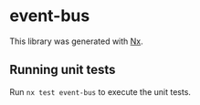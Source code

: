 # event-bus

This library was generated with [Nx](https://nx.dev).

## Running unit tests

Run `nx test event-bus` to execute the unit tests.
